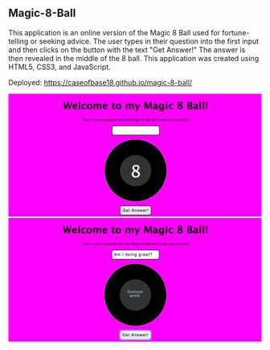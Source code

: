 ## Magic-8-Ball

This application is an online version of the Magic 8 Ball used for fortune-telling or seeking advice.  The user types in their question into the first input and then clicks on the button with the text "Get Answer!"  The answer is then revealed in the middle of the 8 ball.  This application was created using HTML5, CSS3, and JavaScript.

Deployed: https://caseofbase18.github.io/magic-8-ball/

<img src="./assets/magic8ball.png">

<img src="./assets/magicanswer.png">